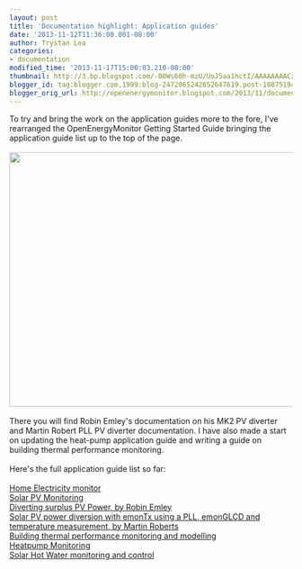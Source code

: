 ```yaml
---
layout: post
title: 'Documentation highlight: Application guides'
date: '2013-11-12T11:36:00.001-08:00'
author: Trystan Lea
categories:
- documentation
modified_time: '2013-11-17T15:00:03.210-08:00'
thumbnail: http://3.bp.blogspot.com/-B0Ws60h-mzU/UoJ5aa1hctI/AAAAAAAACzM/k9z_J8KsyOs/s72-c/applicationguides.png
blogger_id: tag:blogger.com,1999:blog-2472065242652647619.post-1087519430711248710
blogger_orig_url: http://openenergymonitor.blogspot.com/2013/11/documentation-highlight-application.html
---
```


<div class="separator" style="clear: both; text-align: center;"></div><div class="separator" style="clear: both; text-align: center;"></div><div class="separator" style="clear: both; text-align: center;"></div><div class="separator" style="clear: both; text-align: center;"></div><div class="separator" style="clear: both; text-align: center;"></div><div class="separator" style="clear: both; text-align: center;"></div><div class="separator" style="clear: both; text-align: left;">To try and bring the work on the application guides more to the fore, I've rearranged the OpenEnergyMonitor Getting Started Guide bringing the application guide list up to the top of the page.</div><div class="separator" style="clear: both; text-align: center;"></div><div class="separator" style="clear: both; text-align: center;"><br /></div><div class="separator" style="clear: both; text-align: center;"></div><div class="separator" style="clear: both; text-align: center;"><img border="0" height="452" src="http://3.bp.blogspot.com/-B0Ws60h-mzU/UoJ5aa1hctI/AAAAAAAACzM/k9z_J8KsyOs/s640/applicationguides.png" width="640" /></div><br />There you will find Robin Emley's documentation on his MK2 PV diverter and Martin Robert PLL PV diverter documentation. I have also made a start on updating the heat-pump application guide and writing a guide on building thermal performance monitoring.<br /><br />Here's the full application guide list so far:<br /><br /><a href="http://openenergymonitor.org/emon/applications/homeenergy">Home Electricity monitor</a><br /><a href="http://openenergymonitor.org/emon/applications/solarpv">Solar PV Monitoring</a><br /><a href="http://openenergymonitor.org/emon/mk2">Diverting surplus PV Power, by Robin Emley</a><br /><a href="http://openenergymonitor.org/emon/pvdiversion/pll">Solar PV power diversion with emonTx using a PLL, emonGLCD and temperature measurement, by Martin Roberts</a><br /><a href="http://openenergymonitor.org/emon/openbem">Building thermal performance monitoring and modelling</a><br /><a href="http://openenergymonitor.org/emon/applications/heatpump">Heatpump Monitoring</a><br /><a href="http://openenergymonitor.org/emon/applications/shw">Solar Hot Water monitoring and control</a>